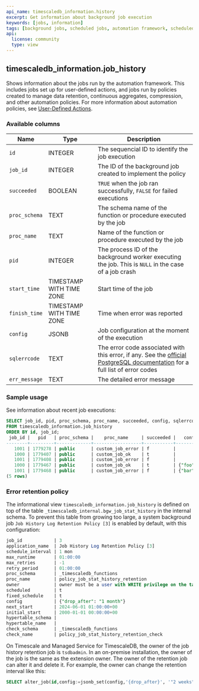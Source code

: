 ```yaml
---
api_name: timescaledb_information.history
excerpt: Get information about background job execution
keywords: [jobs, information]
tags: [background jobs, scheduled jobs, automation framework, scheduled views]
api:
  license: community
  type: view
---
```


## timescaledb_information.job_history

Shows information about the jobs run by the automation framework.
This includes jobs set up for user-defined actions, and jobs run by policies
created to manage data retention, continuous aggregates, compression, and
other automation policies. For more information about automation policies,
see [User-Defined Actions][actions].

### Available columns

|Name|Type|Description|
|-|-|-|
|`id`|INTEGER|The sequencial ID to identify the job execution|
|`job_id`|INTEGER|The ID of the background job created to implement the policy|
|`succeeded`|BOOLEAN|`TRUE` when the job ran successfully, `FALSE` for failed executions|
|`proc_schema`|TEXT| The schema name of the function or procedure executed by the job|
|`proc_name`|TEXT|Name of the function or procedure executed by the job|
|`pid`|INTEGER|The process ID of the background worker executing the job. This is `NULL` in the case of a job crash|
|`start_time`|TIMESTAMP WITH TIME ZONE|Start time of the job|
|`finish_time`|TIMESTAMP WITH TIME ZONE|Time when error was reported|
|`config`|JSONB|Job configuration at the moment of the execution|
|`sqlerrcode`|TEXT|The error code associated with this error, if any. See the [official PostgreSQL documentation](https://www.postgresql.org/docs/current/errcodes-appendix.html) for a full list of error codes|
|`err_message`|TEXT|The detailed error message|

### Sample usage

See information about recent job executions:

```sql
SELECT job_id, pid, proc_schema, proc_name, succeeded, config, sqlerrcode, err_message
FROM timescaledb_information.job_history
ORDER BY id, job_id;
 job_id |   pid   | proc_schema |    proc_name     | succeeded |   config   | sqlerrcode |   err_message    
--------+---------+-------------+------------------+-----------+------------+------------+------------------
   1001 | 1779278 | public      | custom_job_error | f         |            | 22012      | division by zero
   1000 | 1779407 | public      | custom_job_ok    | t         |            |            | 
   1001 | 1779408 | public      | custom_job_error | f         |            | 22012      | division by zero
   1000 | 1779467 | public      | custom_job_ok    | t         | {"foo": 1} |            | 
   1001 | 1779468 | public      | custom_job_error | f         | {"bar": 1} | 22012      | division by zero
(5 rows)
```

### Error retention policy

The informational view `timescaledb_information.job_history` is defined on top
of the table `_timescaledb_internal.bgw_job_stat_history` in the internal schema. To
prevent this table from growing too large, a system background job
`Job History Log Retention Policy [3]` is enabled by default,
with this configuration:

```sql
job_id            | 3
application_name  | Job History Log Retention Policy [3]
schedule_interval | 1 mon
max_runtime       | 01:00:00
max_retries       | -1
retry_period      | 01:00:00
proc_schema       | _timescaledb_functions
proc_name         | policy_job_stat_history_retention
owner             | owner must be a user with WRITE privilege on the table `_timescaledb_internal.bgw_job_stat_history`
scheduled         | t
fixed_schedule    | t
config            | {"drop_after": "1 month"}
next_start        | 2024-06-01 01:00:00+00
initial_start     | 2000-01-01 00:00:00+00
hypertable_schema | 
hypertable_name   | 
check_schema      | _timescaledb_functions
check_name        | policy_job_stat_history_retention_check
```

On Timescale and Managed Service for TimescaleDB, the owner of the job history
retention job is `tsdbadmin`. In an on-premise installation, the owner of the
job is the same as the extension owner.
The owner of the retention job can alter it and delete it.
For example, the owner can change the retention interval like this:

```sql
SELECT alter_job(id,config:=jsonb_set(config,'{drop_after}', '"2 weeks"')) FROM _timescaledb_config.bgw_job WHERE id = 3;
```

[actions]: /api/:currentVersion:/actions/
